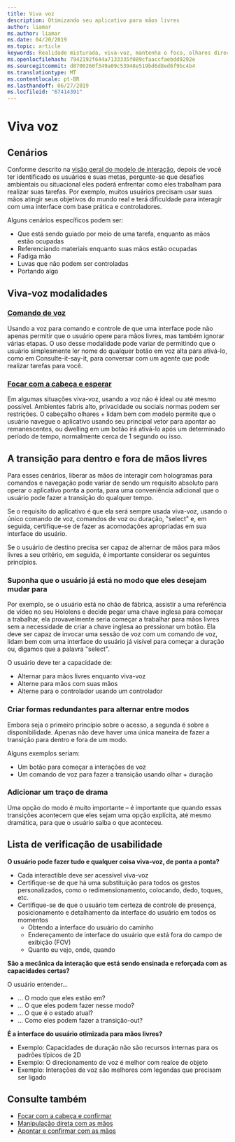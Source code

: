 ```yaml
---
title: Viva voz
description: Otimizando seu aplicativo para mãos livres
author: liamar
ms.author: liamar
ms.date: 04/20/2019
ms.topic: article
keywords: Realidade misturada, viva-voz, mantenha o foco, olhares direcionamento, interação, design
ms.openlocfilehash: 7942192f644a7133335f089cfaaccfaebdd9292e
ms.sourcegitcommit: d8700260f349a09c53948e519bd6d8ed6f9bc4b4
ms.translationtype: MT
ms.contentlocale: pt-BR
ms.lasthandoff: 06/27/2019
ms.locfileid: "67414391"
---
```

# <a name="hands-free"></a>Viva voz



## <a name="scenarios"></a>Cenários

Conforme descrito na [visão geral do modelo de interação](interaction-fundamentals.md), depois de você ter identificado os usuários e suas metas, pergunte-se que desafios ambientais ou situacional eles poderá enfrentar como eles trabalham para realizar suas tarefas. Por exemplo, muitos usuários precisam usar suas mãos atingir seus objetivos do mundo real e terá dificuldade para interagir com uma interface com base prática e controladores. 

Alguns cenários específicos podem ser: 
* Que está sendo guiado por meio de uma tarefa, enquanto as mãos estão ocupadas
* Referenciando materiais enquanto suas mãos estão ocupadas
* Fadiga mão
* Luvas que não podem ser controladas
* Portando algo


## <a name="hands-free-modalities"></a>Viva-voz modalidades

### <a name="voice-commandingvoice-designmd"></a>[Comando de voz](voice-design.md)

Usando a voz para comando e controle de que uma interface pode não apenas permitir que o usuário opere para mãos livres, mas também ignorar várias etapas. O uso desse modalidade pode variar de permitindo que o usuário simplesmente ler nome do qualquer botão em voz alta para ativá-lo, como em Consulte-it-say-it, para conversar com um agente que pode realizar tarefas para você.



### <a name="head-gaze-and-dwellgaze-and-dwellmd"></a>[Focar com a cabeça e esperar](gaze-and-dwell.md)

Em algumas situações viva-voz, usando a voz não é ideal ou até mesmo possível. Ambientes fabris alto, privacidade ou sociais normas podem ser restrições. O cabeçalho olhares + lidam bem com modelo permite que o usuário navegue o aplicativo usando seu principal vetor para apontar ao remanescentes, ou dwelling em um botão irá ativá-lo após um determinado período de tempo, normalmente cerca de 1 segundo ou isso. 


## <a name="transitioning-in-and-out-of-hands-free"></a>A transição para dentro e fora de mãos livres

Para esses cenários, liberar as mãos de interagir com hologramas para comandos e navegação pode variar de sendo um requisito absoluto para operar o aplicativo ponta a ponta, para uma conveniência adicional que o usuário pode fazer a transição do qualquer tempo. 

Se o requisito do aplicativo é que ela será sempre usada viva-voz, usando o único comando de voz, comandos de voz ou duração, "select" e, em seguida, certifique-se de fazer as acomodações apropriadas em sua interface do usuário. 

Se o usuário de destino precisa ser capaz de alternar de mãos para mãos livres a seu critério, em seguida, é importante considerar os seguintes princípios.

### <a name="assume-the-user-is-already-in-the-mode-that-they-want-to-switch-to"></a>Suponha que o usuário já está no modo que eles desejam mudar para
Por exemplo, se o usuário está no chão de fábrica, assistir a uma referência de vídeo no seu Hololens e decide pegar uma chave inglesa para começar a trabalhar, ela provavelmente seria começar a trabalhar para mãos livres sem a necessidade de criar a chave inglesa ao pressionar um botão. Ela deve ser capaz de invocar uma sessão de voz com um comando de voz, lidam bem com uma interface do usuário já visível para começar a duração ou, digamos que a palavra "select".

O usuário deve ter a capacidade de: 
* Alternar para mãos livres enquanto viva-voz
* Alterne para mãos com suas mãos
* Alterne para o controlador usando um controlador 

### <a name="create-redundant-ways-to-switch-modes"></a>Criar formas redundantes para alternar entre modos
Embora seja o primeiro princípio sobre o acesso, a segunda é sobre a disponibilidade. Apenas não deve haver uma única maneira de fazer a transição para dentro e fora de um modo. 

Alguns exemplos seriam: 
* Um botão para começar a interações de voz
* Um comando de voz para fazer a transição usando olhar + duração

### <a name="add-a-dash-of-drama"></a>Adicionar um traço de drama
Uma opção do modo é muito importante – é importante que quando essas transições acontecem que eles sejam uma opção explícita, até mesmo dramática, para que o usuário saiba o que aconteceu. 


## <a name="usability-checklist"></a>Lista de verificação de usabilidade

**O usuário pode fazer tudo e qualquer coisa viva-voz, de ponta a ponta?**
* Cada interactible deve ser acessível viva-voz
* Certifique-se de que há uma substituição para todos os gestos personalizados, como o redimensionamento, colocando, dedo, toques, etc.
* Certifique-se de que o usuário tem certeza de controle de presença, posicionamento e detalhamento da interface do usuário em todos os momentos
    * Obtendo a interface do usuário do caminho
    * Endereçamento de interface do usuário que está fora do campo de exibição (FOV)
    * Quanto eu vejo, onde, quando

**São a mecânica da interação que está sendo ensinada e reforçada com as capacidades certas?**

O usuário entender...
* ... O modo que eles estão em?
* ... O que eles podem fazer nesse modo?
* ... O que é o estado atual?
* ... Como eles podem fazer a transição-out?
    
**É a interface do usuário otimizada para mãos livres?**   

* Exemplo: Capacidades de duração não são recursos internas para os padrões típicos de 2D
* Exemplo: O direcionamento de voz é melhor com realce de objeto
* Exemplo: Interações de voz são melhores com legendas que precisam ser ligado


## <a name="see-also"></a>Consulte também
* [Focar com a cabeça e confirmar](gaze-and-commit.md)
* [Manipulação direta com as mãos](direct-manipulation.md)
* [Apontar e confirmar com as mãos](point-and-commit.md)
